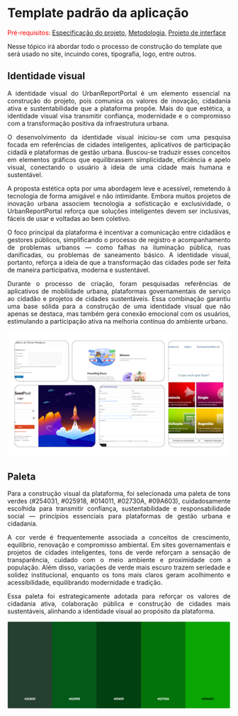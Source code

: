 # Template padrão da aplicação

<span style="color:red">Pré-requisitos: <a href="02-Especificacao.md"> Especificação do projeto</a></span>, <a href="03-Metodologia.md"> Metodologia</a>, <a href="04-Projeto-interface.md"> Projeto de interface</a>

Nesse tópico irá abordar todo o processo de construção do template que será usado no site, incuindo cores, tipografia, logo, entre outros.

## Identidade visual
<p align="justify">A identidade visual do UrbanReportPortal é um elemento essencial na construção do projeto, pois comunica os valores de inovação, cidadania ativa e sustentabilidade que a plataforma propõe. Mais do que estética, a identidade visual visa transmitir confiança, modernidade e o compromisso com a transformação positiva da infraestrutura urbana.</p>

<p align="justify">O desenvolvimento da identidade visual iniciou-se com uma pesquisa focada em referências de cidades inteligentes, aplicativos de participação cidadã e plataformas de gestão urbana. Buscou-se traduzir esses conceitos em elementos gráficos que equilibrassem simplicidade, eficiência e apelo visual, conectando o usuário à ideia de uma cidade mais humana e sustentável.</p>

<p align="justify">A proposta estética opta por uma abordagem leve e acessível, remetendo à tecnologia de forma amigável e não intimidante. Embora muitos projetos de inovação urbana associem tecnologia a sofisticação e exclusividade, o UrbanReportPortal reforça que soluções inteligentes devem ser inclusivas, fáceis de usar e voltadas ao bem coletivo.</p>

<p align="justify">O foco principal da plataforma é incentivar a comunicação entre cidadãos e gestores públicos, simplificando o processo de registro e acompanhamento de problemas urbanos — como falhas na iluminação pública, ruas danificadas, ou problemas de saneamento básico. A identidade visual, portanto, reforça a ideia de que a transformação das cidades pode ser feita de maneira participativa, moderna e sustentável.</p>

<p align="justify">Durante o processo de criação, foram pesquisadas referências de aplicativos de mobilidade urbana, plataformas governamentais de serviço ao cidadão e projetos de cidades sustentáveis. Essa combinação garantiu uma base sólida para a construção de uma identidade visual que não apenas se destaca, mas também gera conexão emocional com os usuários, estimulando a participação ativa na melhoria contínua do ambiente urbano.</p>

![image](images/Identidade_Visual.png)

## Paleta
<p align="justify">Para a construção visual da plataforma, foi selecionada uma paleta de tons verdes (#254031, #025918, #014011, #02730A, #09A603), cuidadosamente escolhida para transmitir confiança, sustentabilidade e responsabilidade social — princípios essenciais para plataformas de gestão urbana e cidadania.</p>

<p align="justify">A cor verde é frequentemente associada a conceitos de crescimento, equilíbrio, renovação e compromisso ambiental. Em sites governamentais e projetos de cidades inteligentes, tons de verde reforçam a sensação de transparência, cuidado com o meio ambiente e proximidade com a população. Além disso, variações de verde mais escuro trazem seriedade e solidez institucional, enquanto os tons mais claros geram acolhimento e acessibilidade, equilibrando modernidade e tradição.</p>

<p align="justify">Essa paleta foi estrategicamente adotada para reforçar os valores de cidadania ativa, colaboração pública e construção de cidades mais sustentáveis, alinhando a identidade visual ao propósito da plataforma.</p>

![image](images/Paleta.png)

